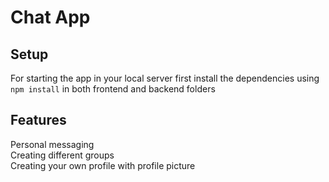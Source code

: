 # Chat App
## Setup
For starting the app in your local server first install the dependencies using ```npm install``` in both frontend and backend folders

## Features
Personal messaging  
Creating different groups  
Creating your own profile with profile picture  
